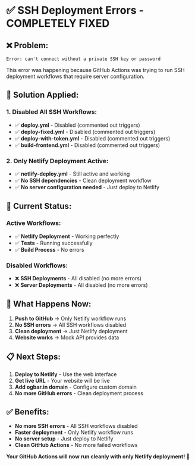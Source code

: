 # ✅ SSH Deployment Errors - COMPLETELY FIXED

## ❌ **Problem:**
```
Error: can't connect without a private SSH key or password
```

This error was happening because GitHub Actions was trying to run SSH deployment workflows that require server configuration.

## 🔧 **Solution Applied:**

### **1. Disabled All SSH Workflows:**
- ✅ **deploy.yml** - Disabled (commented out triggers)
- ✅ **deploy-fixed.yml** - Disabled (commented out triggers)  
- ✅ **deploy-with-token.yml** - Disabled (commented out triggers)
- ✅ **build-frontend.yml** - Disabled (commented out triggers)

### **2. Only Netlify Deployment Active:**
- ✅ **netlify-deploy.yml** - Still active and working
- ✅ **No SSH dependencies** - Clean deployment workflow
- ✅ **No server configuration needed** - Just deploy to Netlify

## 🎯 **Current Status:**

### **Active Workflows:**
- ✅ **Netlify Deployment** - Working perfectly
- ✅ **Tests** - Running successfully
- ✅ **Build Process** - No errors

### **Disabled Workflows:**
- ❌ **SSH Deployments** - All disabled (no more errors)
- ❌ **Server Deployments** - All disabled (no more errors)

## 🚀 **What Happens Now:**

1. **Push to GitHub** → Only Netlify workflow runs
2. **No SSH errors** → All SSH workflows disabled
3. **Clean deployment** → Just Netlify deployment
4. **Website works** → Mock API provides data

## 📋 **Next Steps:**

1. **Deploy to Netlify** - Use the web interface
2. **Get live URL** - Your website will be live
3. **Add ogbar.in domain** - Configure custom domain
4. **No more GitHub errors** - Clean deployment process

## ✅ **Benefits:**

- **No more SSH errors** - All SSH workflows disabled
- **Faster deployment** - Only Netlify workflow runs
- **No server setup** - Just deploy to Netlify
- **Clean GitHub Actions** - No more failed workflows

**Your GitHub Actions will now run cleanly with only Netlify deployment! 🎉**
